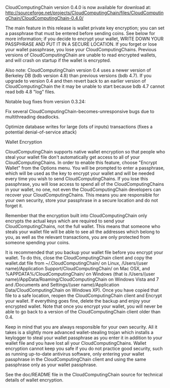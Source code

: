 CloudComputingChain version 0.4.0 is now available for download at:
http://sourceforge.net/projects/CloudComputingChain/files/CloudComputingChain/CloudComputingChain-0.4.0/

The main feature in this release is wallet private key encryption;
you can set a passphrase that must be entered before sending coins.
See below for more information; if you decide to encrypt your wallet,
WRITE DOWN YOUR PASSPHRASE AND PUT IT IN A SECURE LOCATION. If you
forget or lose your wallet passphrase, you lose your CloudComputingChains.
Previous versions of CloudComputingChain are unable to read encrypted wallets,
and will crash on startup if the wallet is encrypted.

Also note: CloudComputingChain version 0.4 uses a newer version of Berkeley DB
(bdb version 4.8) than previous versions (bdb 4.7). If you upgrade
to version 0.4 and then revert back to an earlier version of CloudComputingChain
the it may be unable to start because bdb 4.7 cannot read bdb 4.8
"log" files.


Notable bug fixes from version 0.3.24:

Fix several CloudComputingChain-becomes-unresponsive bugs due to multithreading
deadlocks.

Optimize database writes for large (lots of inputs) transactions
(fixes a potential denial-of-service attack)


Wallet Encryption

CloudComputingChain supports native wallet encryption so that people who steal your
wallet file don't automatically get access to all of your CloudComputingChains.
In order to enable this feature, choose "Encrypt Wallet" from the
Options menu.  You will be prompted to enter a passphrase, which
will be used as the key to encrypt your wallet and will be needed
every time you wish to send CloudComputingChains.  If you lose this passphrase,
you will lose access to spend all of the CloudComputingChains in your wallet,
no one, not even the CloudComputingChain developers can recover your CloudComputingChains.
This means you are responsible for your own security, store your
passphrase in a secure location and do not forget it.

Remember that the encryption built into CloudComputingChain only encrypts the
actual keys which are required to send your CloudComputingChains, not the full
wallet.  This means that someone who steals your wallet file will
be able to see all the addresses which belong to you, as well as the
relevant transactions, you are only protected from someone spending
your coins.

It is recommended that you backup your wallet file before you
encrypt your wallet.  To do this, close the CloudComputingChain client and
copy the wallet.dat file from ~/.CloudComputingChain/ on Linux, /Users/(user
name)/Application Support/CloudComputingChain/ on Mac OSX, and %APPDATA%/CloudComputingChain/
on Windows (that is /Users/(user name)/AppData/Roaming/CloudComputingChain on
Windows Vista and 7 and /Documents and Settings/(user name)/Application
Data/CloudComputingChain on Windows XP).  Once you have copied that file to a
safe location, reopen the CloudComputingChain client and Encrypt your wallet.
If everything goes fine, delete the backup and enjoy your encrypted
wallet.  Note that once you encrypt your wallet, you will never be
able to go back to a version of the CloudComputingChain client older than 0.4.

Keep in mind that you are always responsible for your own security.
All it takes is a slightly more advanced wallet-stealing trojan which
installs a keylogger to steal your wallet passphrase as you enter it
in addition to your wallet file and you have lost all your CloudComputingChains.
Wallet encryption cannot keep you safe if you do not practice
good security, such as running up-to-date antivirus software, only
entering your wallet passphrase in the CloudComputingChain client and using the
same passphrase only as your wallet passphrase.

See the doc/README file in the CloudComputingChain source for technical details
of wallet encryption.
